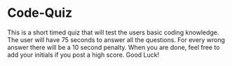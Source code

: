 # Code-Quiz
This is a short timed quiz that will test the users basic coding knowledge. The user will have 75 seconds to answer all the questions. For every wrong answer there will be a 10 second penalty. When you are done, feel free to add your initials if you post a high score. Good Luck! 